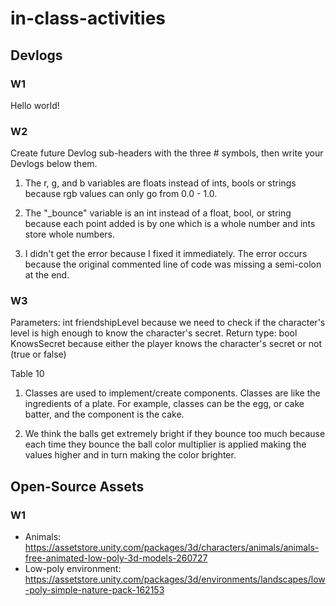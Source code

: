 # in-class-activities
## Devlogs
### W1
Hello world!

### W2
Create future Devlog sub-headers with the three # symbols, then write your Devlogs below them.

1. The r, g, and b variables are floats instead of ints, bools or
strings because rgb values can only go from 0.0 - 1.0.

2. The "_bounce" variable is an int instead of a float, bool, or string
because each point added is by one which is a whole number and ints store
whole numbers.

3. I didn't get the error because I fixed it immediately. The error occurs
because the original commented line of code was missing a semi-colon at 
the end.

### W3

Parameters: int friendshipLevel because we need to check if
the character's level is high enough to know the character's
secret.
Return type: bool KnowsSecret because either the player knows
the character's secret or not (true or false)

Table 10

1. Classes are used to implement/create components. Classes are 
like the ingredients of a plate. For example, classes can be the 
egg, or cake batter, and the component is the cake.

2. We think the balls get extremely bright if they bounce
too much because each time they bounce the ball color multiplier
is applied making the values higher and in turn making the color
brighter.

## Open-Source Assets
### W1
- Animals: https://assetstore.unity.com/packages/3d/characters/animals/animals-free-animated-low-poly-3d-models-260727 
- Low-poly environment: https://assetstore.unity.com/packages/3d/environments/landscapes/low-poly-simple-nature-pack-162153 